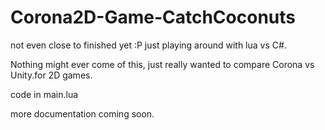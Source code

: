 # Corona2D-Game-CatchCoconuts
not even close to finished yet :P just playing around with lua vs C#.

Nothing might ever come of this, just really wanted to compare Corona vs Unity.for 2D games.


code in main.lua 

more documentation coming soon.
